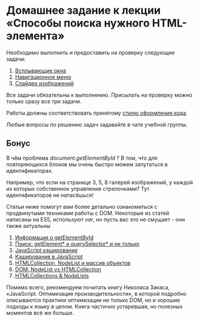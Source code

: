 # Домашнее задание к лекции «Способы поиска нужного HTML-элемента»

Необходимо выполнить и предоставить на проверку следующие задачи:

1. [Всплывающие окна](./popups/)
2. [Навигационное меню](./menu/)
3. [Слайдер изображений](./slider/)

Все задачи обязательны к выполнению. Присылать на проверку можно только сразу все три задачи.

Работы должны соответствовать принятому [стилю оформления кода](https://github.com/netology-code/codestyle).

Любые вопросы по решению задач задавайте в чате учебной группы.

## Бонус

В чём проблема *document.getElementById* ? В том, что для повторяющихся блоков
мы очень быстро можем запутаться в идентификаторах.

Например, что если на странице 3, 5, 8 галерей изображений, у каждой из которых
собственное управление стрелочками? Тут идентификаторов не напасёшься!

Статьи ниже помогут вам более детально ознакомиться с продвинутыми техниками
работы с DOM. Некоторые из статей написаны на ES5, используют *var*, но
пусть вас это не смущает - они также актуальны

1. [Информация о getElementById](https://getelementbyid.ru)
2. [Поиск: getElement* и querySelector* и не только](https://learn.javascript.ru/searching-elements-dom)
3. [JavaScript кэширование](https://ruhighload.com/javascript+кэширование)
4. [Кэширование в JavaScript](http://www.cwpro.ru/study/seo-optimisation/caching-in-javascript.html)
5. [HTMLCollection, NodeList и массив объектов](https://medium.com/@kanby/htmlcollection-nodelist-и-массив-объектов-582cbd9ae1fc)
6. [DOM: NodeList vs HTMLCollection](http://xahlee.info/js/js_array_vs_nodelist_vs_html_collection.html)
7. [HTMLCollections & NodeLists](http://alebelcor.github.io/2011/htmlcollections-nodelists/) 

Помимо всего, рекомендуем почитать книгу Николаса Закаса, 
«JavaScript. Оптимизация производительности», в которой подробно описываются
практики оптимизации не только DOM, но и хорошие подходы к языку в целом.
Книга частично устаревшая, но полезных моментов всё же больше.

